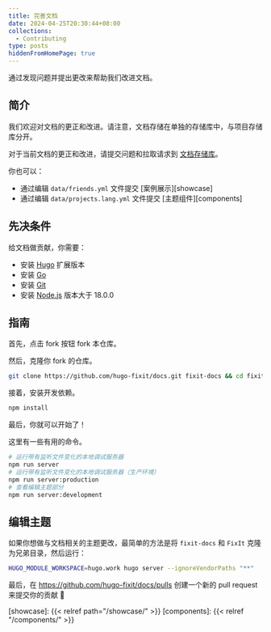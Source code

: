 ```yaml
---
title: 完善文档
date: 2024-04-25T20:30:44+08:00
collections:
  - Contributing
type: posts
hiddenFromHomePage: true
---
```


通过发现问题并提出更改来帮助我们改进文档。

<!--more-->

## 简介

我们欢迎对文档的更正和改进。请注意，文档存储在单独的存储库中，与项目存储库分开。

对于当前文档的更正和改进，请提交问题和拉取请求到 [文档存储库][docs]。

你也可以：

- 通过编辑 `data/friends.yml` 文件提交 [案例展示][showcase]
- 通过编辑 `data/projects.lang.yml` 文件提交 [主题组件][components]

## 先决条件

给文档做贡献，你需要：

- 安装 [Hugo][hugo] 扩展版本
- 安装 [Go][go]
- 安装 [Git][git]
- 安装 [Node.js][node] 版本大于 18.0.0

## 指南

首先，点击 fork 按钮 fork 本仓库。

然后，克隆你 fork 的仓库。

```bash
git clone https://github.com/hugo-fixit/docs.git fixit-docs && cd fixit-docs
```

接着，安装开发依赖。

```bash
npm install
```

最后，你就可以开始了！

这里有一些有用的命令。

```bash
# 运行带有监听文件变化的本地调试服务器
npm run server
# 运行带有监听文件变化的本地调试服务器（生产环境）
npm run server:production
# 查看编辑主题部分
npm run server:development
```

## 编辑主题

如果你想做与文档相关的主题更改，最简单的方法是将 `fixit-docs` 和 `FixIt` 克隆为兄弟目录，然后运行：

```bash
HUGO_MODULE_WORKSPACE=hugo.work hugo server --ignoreVendorPaths "**"
```

最后，在 <https://github.com/hugo-fixit/docs/pulls> 创建一个新的 pull request 来提交你的贡献 🎉

<!-- link reference definition -->
[docs]: https://github.com/hugo-fixit/docs
[hugo]: https://gohugo.io/installation/
[go]: https://go.dev/doc/install
[git]: https://git-scm.com/book/en/v2/Getting-Started-Installing-Git
[node]: https://nodejs.org/en/download/
[showcase]: {{< relref path="/showcase/" >}}
[components]: {{< relref "/components/" >}}
